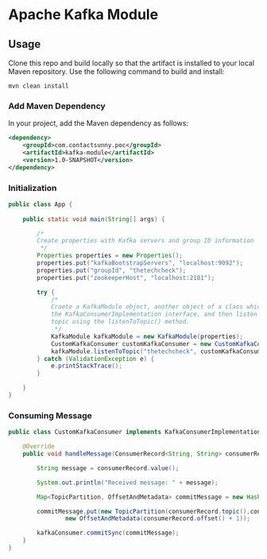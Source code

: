 # Apache Kafka Module

## Usage

Clone this repo and build locally so that the artifact is installed to your local Maven repository. Use the following command to build and install:

```shell
mvn clean install
```

### Add Maven Dependency

In your project, add the Maven dependency as follows:

```xml
<dependency>
    <groupId>com.contactsunny.poc</groupId>
    <artifactId>kafka-module</artifactId>
    <version>1.0-SNAPSHOT</version>
</dependency>
```

### Initialization

```java
public class App {
	
	public static void main(String[] args) {

		/*
        Create properties with Kafka servers and group ID information
         */
		Properties properties = new Properties();
		properties.put("kafkaBootstrapServers", "localhost:9092");
		properties.put("groupId", "thetechcheck");
		properties.put("zookeeperHost", "localhost:2181");

		try {
			/*
            Craete a KafkaModule object, another object of a class which implements
            the KafkaConsumerImplementation interface, and then listen to the
            topic using the listenToTopic() method.
             */
		    KafkaModule kafkaModule = new KafkaModule(properties);
		    CustomKafkaConsumer customKafkaConsumer = new CustomKafkaConsumer();
		    kafkaModule.listenToTopic("thetechcheck", customKafkaConsumer);
		} catch (ValidationException e) {
		    e.printStackTrace();
		}

	}
}
```

### Consuming Message

```java
public class CustomKafkaConsumer implements KafkaConsumerImplementation {

    @Override
    public void handleMessage(ConsumerRecord<String, String> consumerRecord, KafkaConsumer<String, String> kafkaConsumer) {

        String message = consumerRecord.value();

        System.out.println("Received message: " + message);

        Map<TopicPartition, OffsetAndMetadata> commitMessage = new HashMap<>();

        commitMessage.put(new TopicPartition(consumerRecord.topic(),consumerRecord.partition()),
                new OffsetAndMetadata(consumerRecord.offset() + 1));

        kafkaConsumer.commitSync(commitMessage);
    }
}
```